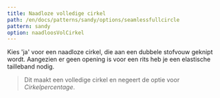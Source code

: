 ```yaml
---
title: Naadloze volledige cirkel
path: /en/docs/patterns/sandy/options/seamlessfullcircle
pattern: sandy
option: naadloosVolCirkel
---
```


Kies 'ja' voor een naadloze cirkel, die aan een dubbele stofvouw geknipt wordt. Aangezien er geen opening is voor een rits heb je een elastische tailleband nodig.

> Dit maakt een volledige cirkel en negeert de optie voor *Cirkelpercentage*.